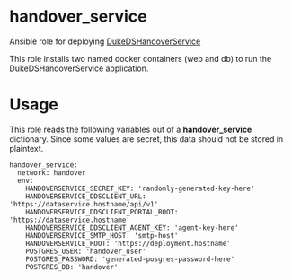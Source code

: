 # handover_service

Ansible role for deploying [DukeDSHandoverService](https://github.com/Duke-GCB/DukeDSHandoverService/)

This role installs two named docker containers (web and db) to run the DukeDSHandoverService application.

# Usage

This role reads the following variables out of a **handover_service** dictionary. Since some values are secret, this data should not be stored in plaintext.

    handover_service:
      network: handover
      env:
        HANDOVERSERVICE_SECRET_KEY: 'randomly-generated-key-here'
        HANDOVERSERVICE_DDSCLIENT_URL: 'https://dataservice.hostname/api/v1'
        HANDOVERSERVICE_DDSCLIENT_PORTAL_ROOT: 'https://dataservice.hostname'
        HANDOVERSERVICE_DDSCLIENT_AGENT_KEY: 'agent-key-here'
        HANDOVERSERVICE_SMTP_HOST: 'smtp-host'
        HANDOVERSERVICE_ROOT: 'https://deployment.hostname'
        POSTGRES_USER: 'handover_user'
        POSTGRES_PASSWORD: 'generated-posgres-password-here'
        POSTGRES_DB: 'handover'
